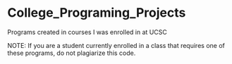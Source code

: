 # College_Programing_Projects
Programs created in courses I was enrolled in at UCSC

NOTE: If you are a student currently enrolled in a class that requires one of these programs, do not plagiarize this code.
